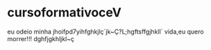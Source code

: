 # cursoformativoceV
 eu odeio minha
 jhoifpd7yihfghkjlç´jk~Ç?L;hgftsffgjhkll´
  vida,eu quero morrer!!!
dghfjgkhljkl~ç